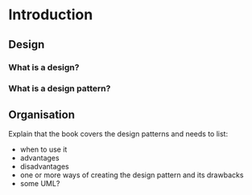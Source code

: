 # Introduction


<!-- The next section explains why writing code without a good design is -->
<!-- not a good solution in the long run and why you should never start -->
<!-- coding until you have a clear understanding of the problem and the -->
<!-- design choices available to you. -->

## Design

### What is a design?
### What is a design pattern?


<!--
Should I cover design patterns from ASD? YES

Should I cover UML? ... maybe not!

Introduction to other languages!

Design patterns:
- SOLID vs GRASP
- Design patterns for OOP and/or FP
- Design patterns are solutions and they have weaknesses. Mention them
in detail and their advantages against dynamic/static languages and
OOP/FP.
- Testing to check that it works!
-->

## Organisation

Explain that the book covers the design patterns and needs to list:

- when to use it
- advantages
- disadvantages
- one or more ways of creating the design pattern and its drawbacks
- some UML?
